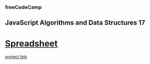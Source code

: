 ### freeCodeCamp

## JavaScript Algorithms and Data Structures 17

# [Spreadsheet](https://github.com/UniBreakfast/free-code-camp-javascript-algorithms-17-spreadsheet)

[project link](https://www.freecodecamp.org/learn/javascript-algorithms-and-data-structures-v8/learn-functional-programming-by-building-a-spreadsheet/step-1)
